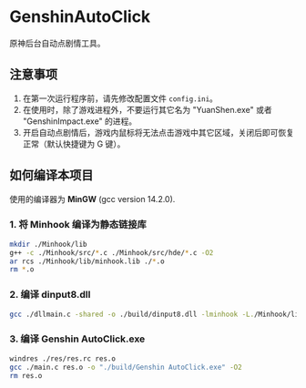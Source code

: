 # GenshinAutoClick
原神后台自动点剧情工具。

## 注意事项
1. 在第一次运行程序前，请先修改配置文件 `config.ini`。
2. 在使用时，除了游戏进程外，不要运行其它名为 "YuanShen.exe" 或者 "GenshinImpact.exe" 的进程。
3. 开启自动点剧情后，游戏内鼠标将无法点击游戏中其它区域，关闭后即可恢复正常（默认快捷键为 G 键）。

## 如何编译本项目
使用的编译器为 **MinGW** (gcc version 14.2.0).
### 1. 将 Minhook 编译为静态链接库
```bash
mkdir ./Minhook/lib
g++ -c ./Minhook/src/*.c ./Minhook/src/hde/*.c -O2
ar rcs ./Minhook/lib/minhook.lib ./*.o
rm *.o
```


### 2. 编译 dinput8.dll
```bash
gcc ./dllmain.c -shared -o ./build/dinput8.dll -lminhook -L./Minhook/lib -O2
```


### 3. 编译 Genshin AutoClick.exe
```bash
windres ./res/res.rc res.o
gcc ./main.c res.o -o "./build/Genshin AutoClick.exe" -O2
rm res.o
```
